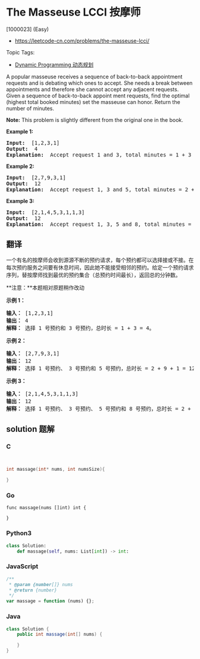 # The Masseuse LCCI 按摩师

[1000023] (Easy)

- https://leetcode-cn.com/problems/the-masseuse-lcci/

Topic Tags:

- [Dynamic Programming 动态规划](https://leetcode-cn.com/tag/dynamic-programming/)

A popular masseuse receives a sequence of back-to-back appointment requests and is debating which ones to accept. She needs a break between appointments and therefore she cannot accept any adjacent requests. Given a sequence of back-to-back appoint­ ment requests, find the optimal (highest total booked minutes) set the masseuse can honor. Return the number of minutes.

**Note:** This problem is slightly different from the original one in the book.

**Example 1:**

<pre><strong>Input: </strong> [1,2,3,1]
<strong>Output: </strong> 4
<strong>Explanation: </strong> Accept request 1 and 3, total minutes = 1 + 3 = 4
</pre>

**Example 2:**

<pre><strong>Input: </strong> [2,7,9,3,1]
<strong>Output: </strong> 12
<strong>Explanation: </strong> Accept request 1, 3 and 5, total minutes = 2 + 9 + 1 = 12
</pre>

**Example 3:**

<pre><strong>Input: </strong> [2,1,4,5,3,1,1,3]
<strong>Output: </strong> 12
<strong>Explanation: </strong> Accept request 1, 3, 5 and 8, total minutes = 2 + 4 + 3 + 3 = 12
</pre>

## 翻译

一个有名的按摩师会收到源源不断的预约请求，每个预约都可以选择接或不接。在每次预约服务之间要有休息时间，因此她不能接受相邻的预约。给定一个预约请求序列，替按摩师找到最优的预约集合（总预约时间最长），返回总的分钟数。

**注意：**本题相对原题稍作改动

**示例 1：**

<pre><strong>输入：</strong> [1,2,3,1]
<strong>输出：</strong> 4
<strong>解释：</strong> 选择 1 号预约和 3 号预约，总时长 = 1 + 3 = 4。
</pre>

**示例 2：**

<pre><strong>输入：</strong> [2,7,9,3,1]
<strong>输出：</strong> 12
<strong>解释：</strong> 选择 1 号预约、 3 号预约和 5 号预约，总时长 = 2 + 9 + 1 = 12。
</pre>

**示例 3：**

<pre><strong>输入：</strong> [2,1,4,5,3,1,1,3]
<strong>输出：</strong> 12
<strong>解释：</strong> 选择 1 号预约、 3 号预约、 5 号预约和 8 号预约，总时长 = 2 + 4 + 3 + 3 = 12。
</pre>

## solution 题解

### C

```c


int massage(int* nums, int numsSize){

}


```

### Go

```golang
func massage(nums []int) int {

}
```

### Python3

```python
class Solution:
    def massage(self, nums: List[int]) -> int:
```

### JavaScript

```javascript
/**
 * @param {number[]} nums
 * @return {number}
 */
var massage = function (nums) {};
```

### Java

```java
class Solution {
    public int massage(int[] nums) {

    }
}
```
